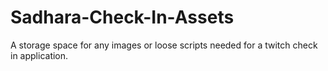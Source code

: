 # Sadhara-Check-In-Assets
A storage space for any images or loose scripts needed for a twitch check in application.
